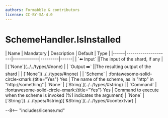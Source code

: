 ```yaml
---
authors: Formabble & contributors
license: CC-BY-SA-4.0
---
```



# SchemeHandler.IsInstalled

<div class="sh-parameters" markdown="1">
| Name | Mandatory | Description | Default | Type |
|------|---------------------|-------------|---------|------|
| `⬅️ Input` ||The input of the shard, if any | | [`None`](../../types/#none) |
| `Output ➡️` ||The resulting output of the shard | | [`None`](../../types/#none) |
| `Scheme` | :fontawesome-solid-circle-xmark:{title="Yes"} Yes  | The name of the scheme, as in "http" in "http://something" | `None` | [`String`](../../types/#string) |
| `Command` | :fontawesome-solid-circle-xmark:{title="Yes"} Yes  | Command to execute when the scheme is invoked (%1 indicates the argument) | `None` | [`String`](../../types/#string)[`&String`](../../types/#contextvar) |

</div>



--8<-- "includes/license.md"

